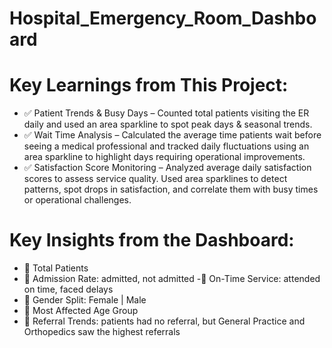 # Hospital_Emergency_Room_Dashboard
# Key Learnings from This Project:
- ✅ Patient Trends & Busy Days – Counted total patients visiting the ER daily and used an area sparkline to spot peak days & seasonal trends.
- ✅ Wait Time Analysis – Calculated the average time patients wait before seeing a medical professional and tracked daily fluctuations using an area sparkline to highlight days requiring operational improvements.
- ✅ Satisfaction Score Monitoring – Analyzed average daily satisfaction scores to assess service quality. Used area sparklines to detect patterns, spot drops in satisfaction, and correlate them with busy times or operational challenges.
# Key Insights from the Dashboard:
- 📌 Total Patients 
 -  📌 Admission Rate: admitted, not admitted
 -📌 On-Time Service: attended on time, faced delays
- 📌 Gender Split: Female | Male
 - 📌 Most Affected Age Group
 - 📌 Referral Trends: patients had no referral, but General Practice and Orthopedics saw the highest referrals

